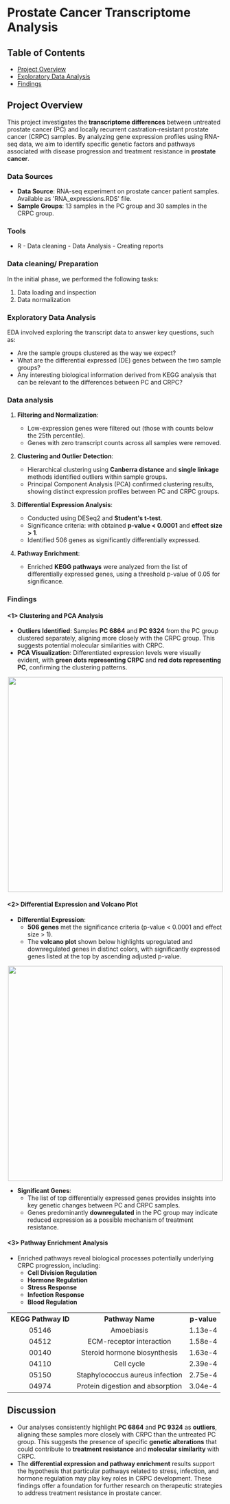 # Prostate Cancer Transcriptome Analysis

## Table of Contents
- [Project Overview](#project-overview)
- [Exploratory Data Analysis](#exploratory-data-analysis)
- [Findings](#findings)

## Project Overview
This project investigates the **transcriptome differences** between untreated prostate cancer (PC) and locally recurrent castration-resistant prostate cancer (CRPC) samples. By analyzing gene expression profiles using RNA-seq data, we aim to identify specific genetic factors and pathways associated with disease progression and treatment resistance in **prostate cancer**.

### Data Sources

- **Data Source**: RNA-seq experiment on prostate cancer patient samples. Available as 'RNA_expressions.RDS' file.
- **Sample Groups**: 13 samples in the PC group and 30 samples in the CRPC group.
  
### Tools

- R - Data cleaning - Data Analysis - Creating reports

### Data cleaning/ Preparation

In the initial phase, we performed the following tasks:
1. Data loading and inspection
2. Data normalization

### Exploratory Data Analysis

EDA involved exploring the transcript data to answer key questions, such as:

- Are the sample groups clustered as the way we expect?
- What are the differential expressed (DE) genes between the two sample groups?
- Any interesting biological information derived from KEGG analysis that can be relevant to 
 the differences between PC and CRPC?

### Data analysis

1. **Filtering and Normalization**: 
   - Low-expression genes were filtered out (those with counts below the 25th percentile).
   - Genes with zero transcript counts across all samples were removed.

2. **Clustering and Outlier Detection**:
   - Hierarchical clustering using **Canberra distance** and **single linkage** methods identified outliers within sample groups.
   - Principal Component Analysis (PCA) confirmed clustering results, showing distinct expression profiles between PC and CRPC groups.

3. **Differential Expression Analysis**:
   - Conducted using DESeq2 and **Student's t-test**.
   - Significance criteria: with obtained **p-value < 0.0001** and **effect size > 1**.
   - Identified 506 genes as significantly differentially expressed.

4. **Pathway Enrichment**:
   - Enriched **KEGG pathways** were analyzed from the list of differentially expressed genes, using a threshold p-value of 0.05 for significance.

### Findings

#### <1> Clustering and PCA Analysis
- **Outliers Identified**: Samples **PC 6864** and **PC 9324** from the PC group clustered separately, aligning more closely with the CRPC group. This suggests potential molecular similarities with CRPC.
- **PCA Visualization**: Differentiated expression levels were visually evident, with **green dots representing CRPC** and **red dots representing PC**, confirming the clustering patterns.

<p align="center">
  <img src="https://github.com/user-attachments/assets/edf84705-4802-4d5a-a8b5-0e326d9f934b" width="500">
</p>

#### <2> Differential Expression and Volcano Plot
- **Differential Expression**:
  - **506 genes** met the significance criteria (p-value < 0.0001 and effect size > 1).
  - The **volcano plot** shown below highlights upregulated and downregulated genes in distinct colors, with significantly expressed genes listed at the top by ascending adjusted p-value.

<p align="center">
  <img src="https://github.com/chinguyen19/Bioinformatics-projects/assets/66997827/09b32518-6940-43a7-aeb5-7c1539f8887e" width="500">
</p>

- **Significant Genes**: 
  - The list of top differentially expressed genes provides insights into key genetic changes between PC and CRPC samples.
  - Genes predominantly **downregulated** in the PC group may indicate reduced expression as a possible mechanism of treatment resistance.

#### <3> Pathway Enrichment Analysis
- Enriched pathways reveal biological processes potentially underlying CRPC progression, including:
  - **Cell Division Regulation**
  - **Hormone Regulation**
  - **Stress Response**
  - **Infection Response**
  - **Blood Regulation**

<table align="center">
  <tr>
    <th style="text-align:center;">KEGG Pathway ID</th>
    <th style="text-align:center;">Pathway Name</th>
    <th style="text-align:center;">p-value</th>
  </tr>
  <tr>
    <td style="text-align:center;">05146</td>
    <td style="text-align:center;">Amoebiasis</td>
    <td style="text-align:center;">1.13e-4</td>
  </tr>
  <tr>
    <td style="text-align:center;">04512</td>
    <td style="text-align:center;">ECM-receptor interaction</td>
    <td style="text-align:center;">1.58e-4</td>
  </tr>
  <tr>
    <td style="text-align:center;">00140</td>
    <td style="text-align:center;">Steroid hormone biosynthesis</td>
    <td style="text-align:center;">1.63e-4</td>
  </tr>
  <tr>
    <td style="text-align:center;">04110</td>
    <td style="text-align:center;">Cell cycle</td>
    <td style="text-align:center;">2.39e-4</td>
  </tr>
  <tr>
    <td style="text-align:center;">05150</td>
    <td style="text-align:center;">Staphylococcus aureus infection</td>
    <td style="text-align:center;">2.75e-4</td>
  </tr>
  <tr>
    <td style="text-align:center;">04974</td>
    <td style="text-align:center;">Protein digestion and absorption</td>
    <td style="text-align:center;">3.04e-4</td>
  </tr>
</table>
  
      
## Discussion
- Our analyses consistently highlight **PC 6864** and **PC 9324** as **outliers**, aligning these samples more closely with CRPC than the untreated PC group. This suggests the presence of specific **genetic alterations** that could contribute to **treatment resistance** and **molecular similarity** with CRPC.
- The **differential expression and pathway enrichment** results support the hypothesis that particular pathways related to stress, infection, and hormone regulation may play key roles in CRPC development. These findings offer a foundation for further research on therapeutic strategies to address treatment resistance in prostate cancer.


